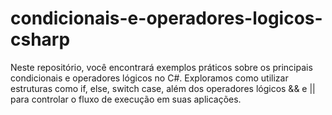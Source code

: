 # condicionais-e-operadores-logicos-csharp
Neste repositório, você encontrará exemplos práticos sobre os principais condicionais e operadores lógicos no C#. Exploramos como utilizar estruturas como if, else, switch case, além dos operadores lógicos &amp;&amp; e || para controlar o fluxo de execução em suas aplicações.
